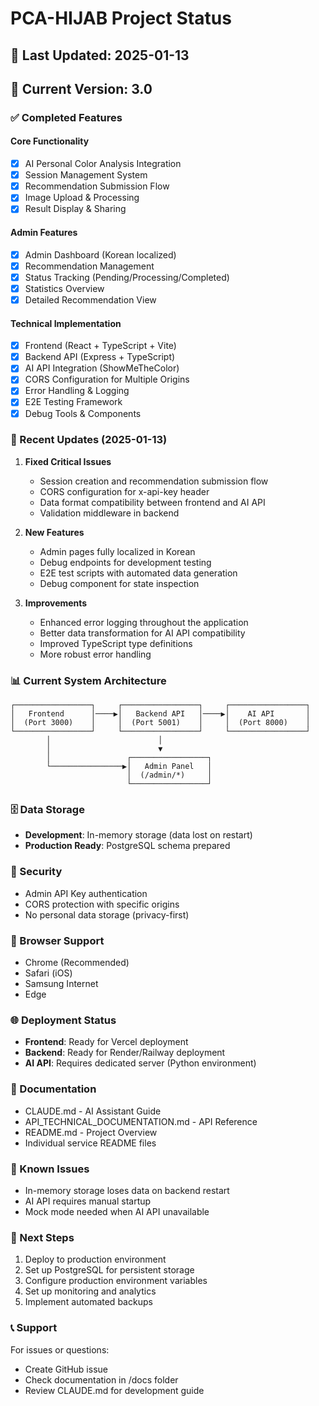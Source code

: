 # PCA-HIJAB Project Status

## 📅 Last Updated: 2025-01-13

## 🚀 Current Version: 3.0

### ✅ Completed Features

#### Core Functionality
- [x] AI Personal Color Analysis Integration
- [x] Session Management System
- [x] Recommendation Submission Flow
- [x] Image Upload & Processing
- [x] Result Display & Sharing

#### Admin Features
- [x] Admin Dashboard (Korean localized)
- [x] Recommendation Management
- [x] Status Tracking (Pending/Processing/Completed)
- [x] Statistics Overview
- [x] Detailed Recommendation View

#### Technical Implementation
- [x] Frontend (React + TypeScript + Vite)
- [x] Backend API (Express + TypeScript)
- [x] AI API Integration (ShowMeTheColor)
- [x] CORS Configuration for Multiple Origins
- [x] Error Handling & Logging
- [x] E2E Testing Framework
- [x] Debug Tools & Components

### 🔧 Recent Updates (2025-01-13)

1. **Fixed Critical Issues**
   - Session creation and recommendation submission flow
   - CORS configuration for x-api-key header
   - Data format compatibility between frontend and AI API
   - Validation middleware in backend

2. **New Features**
   - Admin pages fully localized in Korean
   - Debug endpoints for development testing
   - E2E test scripts with automated data generation
   - Debug component for state inspection

3. **Improvements**
   - Enhanced error logging throughout the application
   - Better data transformation for AI API compatibility
   - Improved TypeScript type definitions
   - More robust error handling

### 📊 Current System Architecture

```
┌─────────────────┐     ┌─────────────────┐     ┌─────────────────┐
│   Frontend      │────▶│   Backend API   │────▶│    AI API       │
│  (Port 3000)    │     │  (Port 5001)    │     │  (Port 8000)    │
└─────────────────┘     └─────────────────┘     └─────────────────┘
        │                        │
        │                        ▼
        │                 ┌─────────────────┐
        └────────────────▶│   Admin Panel   │
                          │  (/admin/*)     │
                          └─────────────────┘
```

### 🗄️ Data Storage
- **Development**: In-memory storage (data lost on restart)
- **Production Ready**: PostgreSQL schema prepared

### 🔐 Security
- Admin API Key authentication
- CORS protection with specific origins
- No personal data storage (privacy-first)

### 📱 Browser Support
- Chrome (Recommended)
- Safari (iOS)
- Samsung Internet
- Edge

### 🌐 Deployment Status
- **Frontend**: Ready for Vercel deployment
- **Backend**: Ready for Render/Railway deployment
- **AI API**: Requires dedicated server (Python environment)

### 📝 Documentation
- CLAUDE.md - AI Assistant Guide
- API_TECHNICAL_DOCUMENTATION.md - API Reference
- README.md - Project Overview
- Individual service README files

### 🐛 Known Issues
- In-memory storage loses data on backend restart
- AI API requires manual startup
- Mock mode needed when AI API unavailable

### 🎯 Next Steps
1. Deploy to production environment
2. Set up PostgreSQL for persistent storage
3. Configure production environment variables
4. Set up monitoring and analytics
5. Implement automated backups

### 📞 Support
For issues or questions:
- Create GitHub issue
- Check documentation in /docs folder
- Review CLAUDE.md for development guide